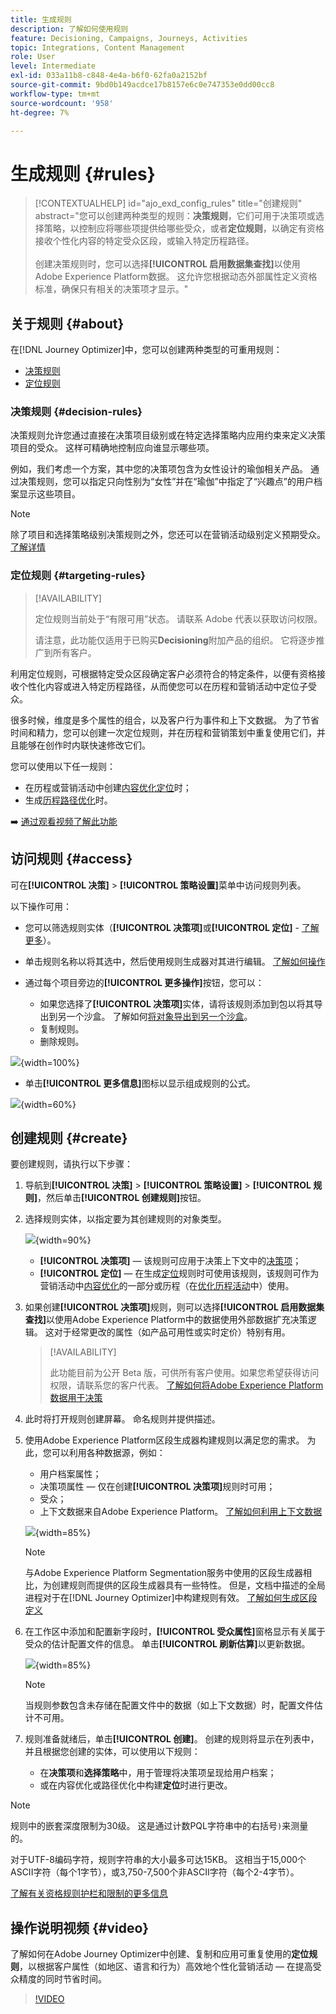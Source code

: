 ```yaml
---
title: 生成规则
description: 了解如何使用规则
feature: Decisioning, Campaigns, Journeys, Activities
topic: Integrations, Content Management
role: User
level: Intermediate
exl-id: 033a11b8-c848-4e4a-b6f0-62fa0a2152bf
source-git-commit: 9bd0b149acdce17b8157e6c0e747353e0dd00cc8
workflow-type: tm+mt
source-wordcount: '958'
ht-degree: 7%

---
```


# 生成规则 {#rules}

>[!CONTEXTUALHELP]
>id="ajo_exd_config_rules"
>title="创建规则"
>abstract="您可以创建两种类型的规则：**决策规则**，它们可用于决策项或选择策略，以控制应将哪些项提供给哪些受众，或者&#x200B;**定位规则**，以确定有资格接收个性化内容的特定受众区段，或输入特定历程路径。<br/><br/>创建决策规则时，您可以选择&#x200B;**[!UICONTROL 启用数据集查找]**&#x200B;以使用Adobe Experience Platform数据。 这允许您根据动态外部属性定义资格标准，确保只有相关的决策项才显示。"

## 关于规则 {#about}

在[!DNL Journey Optimizer]中，您可以创建两种类型的可重用规则：

* [决策规则](#decision-rules)
* [定位规则](#targeting-rules)

### 决策规则 {#decision-rules}

决策规则允许您通过直接在决策项目级别或在特定选择策略内应用约束来定义决策项目的受众。 这样可精确地控制应向谁显示哪些项。

例如，我们考虑一个方案，其中您的决策项包含为女性设计的瑜伽相关产品。 通过决策规则，您可以指定只向性别为“女性”并在“瑜伽”中指定了“兴趣点”的用户档案显示这些项目。

>[!NOTE]
>
>除了项目和选择策略级别决策规则之外，您还可以在营销活动级别定义预期受众。 [了解详情](../campaigns/create-campaign.md#audience)

### 定位规则 {#targeting-rules}

>[!AVAILABILITY]
>
>定位规则当前处于“有限可用”状态。 请联系 Adobe 代表以获取访问权限。
>
>请注意，此功能仅适用于已购买&#x200B;**Decisioning**&#x200B;附加产品的组织。 它将逐步推广到所有客户。

利用定位规则，可根据特定受众区段确定客户必须符合的特定条件，以便有资格接收个性化内容或进入特定历程路径，从而使您可以在历程和营销活动中定位子受众。

很多时候，维度是多个属性的组合，以及客户行为事件和上下文数据。 为了节省时间和精力，您可以创建一次定位规则，并在历程和营销策划中重复使用它们，并且能够在创作时内联快速修改它们。

您可以使用以下任一规则：

* 在历程或营销活动中创建[内容优化定位](../campaigns/campaigns-message-optimization.md#targeting)时；
* 生成[历程路径优化](../building-journeys/optimize.md#targeting)时。

➡️ [通过观看视频了解此功能](#video)

## 访问规则 {#access}

可在&#x200B;**[!UICONTROL 决策]** > **[!UICONTROL 策略设置]**&#x200B;菜单中访问规则列表。

以下操作可用：

* 您可以筛选规则实体（**[!UICONTROL 决策项]**&#x200B;或&#x200B;**[!UICONTROL 定位]** - [了解更多](#about)）。

* 单击规则名称以将其选中，然后使用规则生成器对其进行编辑。 [了解如何操作](#create)

* 通过每个项目旁边的&#x200B;**[!UICONTROL 更多操作]**&#x200B;按钮，您可以：

   * 如果您选择了&#x200B;**[!UICONTROL 决策项]**&#x200B;实体，请将该规则添加到包以将其导出到另一个沙盒。 了解如何[将对象导出到另一个沙盒](../configuration/copy-objects-to-sandbox.md)。
   * 复制规则。
   * 删除规则。

![](assets/rules-list.png){width=100%}

* 单击&#x200B;**[!UICONTROL 更多信息]**&#x200B;图标以显示组成规则的公式。

![](assets/rule-formula.png){width=60%}

## 创建规则 {#create}

要创建规则，请执行以下步骤：

1. 导航到&#x200B;**[!UICONTROL 决策]** > **[!UICONTROL 策略设置]** > **[!UICONTROL 规则]**，然后单击&#x200B;**[!UICONTROL 创建规则]**&#x200B;按钮。

1. 选择规则实体，以指定要为其创建规则的对象类型。

   ![](assets/rules-select-entity.png){width=90%}

   * **[!UICONTROL 决策项]** — 该规则可应用于决策上下文中的[决策项](#decision-rules)；
   * **[!UICONTROL 定位]** — 在生成[定位](#targeting-rules)规则时可使用该规则，该规则可作为营销活动中[内容优化](../campaigns/campaigns-message-optimization.md#targeting)的一部分或历程（在[优化历程活动](../building-journeys/optimize.md#targeting)中）使用。

1. 如果创建&#x200B;**[!UICONTROL 决策项]**&#x200B;规则，则可以选择&#x200B;**[!UICONTROL 启用数据集查找]**&#x200B;以使用Adobe Experience Platform中的数据使用外部数据扩充决策逻辑。 这对于经常更改的属性（如产品可用性或实时定价）特别有用。

   >[!AVAILABILITY]
   >
   >此功能目前为公开 Beta 版，可供所有客户使用。如果您希望获得访问权限，请联系您的客户代表。 [了解如何将Adobe Experience Platform数据用于决策](../experience-decisioning/aep-data-exd.md)

1. 此时将打开规则创建屏幕。 命名规则并提供描述。

1. 使用Adobe Experience Platform区段生成器构建规则以满足您的需求。 为此，您可以利用各种数据源，例如：
   * 用户档案属性；
   * 决策项属性 — 仅在创建&#x200B;**[!UICONTROL 决策项]**&#x200B;规则时可用；
   * 受众；
   * 上下文数据来自Adobe Experience Platform。 [了解如何利用上下文数据](context-data.md)

   ![](assets/decision-rules-build.png){width=85%}

   >[!NOTE]
   >
   >与Adobe Experience Platform Segmentation服务中使用的区段生成器相比，为创建规则而提供的区段生成器具有一些特性。 但是，文档中描述的全局进程对于在[!DNL Journey Optimizer]中构建规则有效。 [了解如何生成区段定义](../audience/creating-a-segment-definition.md)

1. 在工作区中添加和配置新字段时，**[!UICONTROL 受众属性]**&#x200B;窗格显示有关属于受众的估计配置文件的信息。 单击&#x200B;**[!UICONTROL 刷新估算]**&#x200B;以更新数据。

   ![](assets/decision-rule-audience-properties.png){width=85%}

   >[!NOTE]
   >
   >当规则参数包含未存储在配置文件中的数据（如上下文数据）时，配置文件估计不可用。

1. 规则准备就绪后，单击&#x200B;**[!UICONTROL 创建]**。 创建的规则将显示在列表中，并且根据您创建的实体，可以使用以下规则：

   * 在&#x200B;**决策项**&#x200B;和&#x200B;**选择策略**&#x200B;中，用于管理将决策项呈现给用户档案；
   * 或在内容优化或路径优化中构建&#x200B;**定位**&#x200B;时进行更改。

>[!NOTE]
>
>规则中的嵌套深度限制为30级。 这是通过计数PQL字符串中的右括号`)`来测量的。
>
>对于UTF-8编码字符，规则字符串的大小最多可达15KB。 这相当于15,000个ASCII字符（每个1字节），或3,750-7,500个非ASCII字符（每个2-4字节）。
>
>[了解有关资格规则护栏和限制的更多信息](decisioning-guardrails.md#eligibility-rules)

## 操作说明视频 {#video}

了解如何在Adobe Journey Optimizer中创建、复制和应用可重复使用的&#x200B;**定位规则**，以根据客户属性（如地区、语言和行为）高效地个性化营销活动 — 在提高受众精度的同时节省时间。

>[!VIDEO](https://video.tv.adobe.com/v/3476137/?captions=chi_hans&quality=12)
